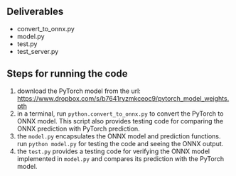 ## Deliverables
- convert_to_onnx.py
- model.py
- test.py
- test_server.py

## Steps for running the code
1. download the PyTorch model from the url: https://www.dropbox.com/s/b7641ryzmkceoc9/pytorch_model_weights.pth
2. in a terminal, run `python.convert_to_onnx.py` to convert the PyTorch to ONNX model. This script also provides testing code for comparing the ONNX prediction with PyTorch prediction.
3. the `model.py` encapsulates the ONNX model and prediction functions. run `python model.py` for testing the code and seeing the ONNX output.
4. the `test.py` provides a testing code for verifying the ONNX model implemented in `model.py` and compares its prediction with the PyTorch model.